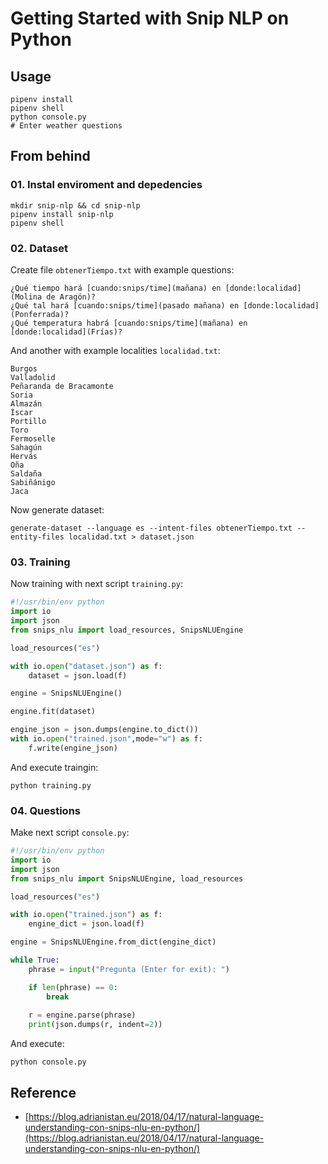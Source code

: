 # Getting Started with Snip NLP on Python

## Usage

```shell
pipenv install
pipenv shell
python console.py
# Enter weather questions
```

## From behind

### 01. Instal enviroment and depedencies

```shell
mkdir snip-nlp && cd snip-nlp
pipenv install snip-nlp
pipenv shell
```

### 02. Dataset

Create file `obtenerTiempo.txt` with example questions:

```
¿Qué tiempo hará [cuando:snips/time](mañana) en [donde:localidad](Molina de Aragón)?
¿Qué tal hará [cuando:snips/time](pasado mañana) en [donde:localidad](Ponferrada)?
¿Qué temperatura habrá [cuando:snips/time](mañana) en [donde:localidad](Frías)?
```

And another with example localities `localidad.txt`:

```
Burgos
Valladolid
Peñaranda de Bracamonte
Soria
Almazán
Íscar
Portillo
Toro
Fermoselle
Sahagún
Hervás
Oña
Saldaña
Sabiñánigo
Jaca
```

Now generate dataset:

```shell
generate-dataset --language es --intent-files obtenerTiempo.txt --entity-files localidad.txt > dataset.json
```

### 03. Training

Now training with next script `training.py`:

```python
#!/usr/bin/env python
import io
import json
from snips_nlu import load_resources, SnipsNLUEngine

load_resources("es")

with io.open("dataset.json") as f:
    dataset = json.load(f)

engine = SnipsNLUEngine()

engine.fit(dataset)

engine_json = json.dumps(engine.to_dict())
with io.open("trained.json",mode="w") as f:
    f.write(engine_json)
```

And execute traingin:

```shell
python training.py
```

### 04. Questions

Make next script `console.py`:

```python
#!/usr/bin/env python
import io
import json
from snips_nlu import SnipsNLUEngine, load_resources

load_resources("es")

with io.open("trained.json") as f:
    engine_dict = json.load(f)

engine = SnipsNLUEngine.from_dict(engine_dict)

while True:
    phrase = input("Pregunta (Enter for exit): ")

    if len(phrase) == 0:
        break
    
    r = engine.parse(phrase)
    print(json.dumps(r, indent=2))
```

And execute:

```shell
python console.py
```

## Reference

- [https://blog.adrianistan.eu/2018/04/17/natural-language-understanding-con-snips-nlu-en-python/](https://blog.adrianistan.eu/2018/04/17/natural-language-understanding-con-snips-nlu-en-python/)